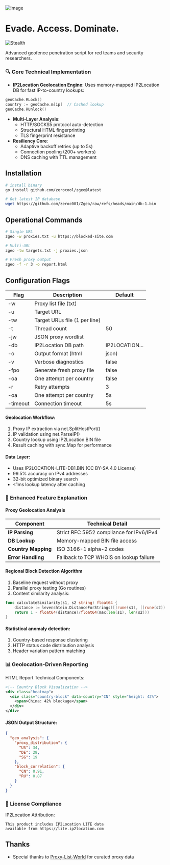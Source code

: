 ![image](https://github.com/user-attachments/assets/18fb9f40-4e59-4147-9249-0d5bde02fde4)
# Evade. Access. Dominate. 
![Stealth](https://img.shields.io/badge/Stealth_Mode-Active-important)

Advanced geofence penetration script for red teams and security researchers.

### 🔍 Core Technical Implementation
- **IP2Location Geolocation Engine**: Uses memory-mapped IP2Location DB for fast IP-to-country lookups:

```go
geoCache.RLock()
country := geoCache.m[ip]  // Cached lookup
geoCache.RUnlock()
```
- **Multi-Layer Analysis**: 
  - HTTP/SOCKS5 protocol auto-detection
  - Structural HTML fingerprinting
  - TLS fingerprint resistance
- **Resiliency Core**:
  - Adaptive backoff retries (up to 5s)
  - Connection pooling (200+ workers)
  - DNS caching with TTL management

## Installation
```bash
# install binary
go install github.com/zerocool/zgeo@latest

# Get latest IP database
wget https://github.com/zeroc00I/Zgeo/raw/refs/heads/main/db-1.bin
```

## Operational Commands
```bash
# Single URL
zgeo -w proxies.txt -u https://blocked-site.com

# Multi-URL 
zgeo -tw targets.txt -j proxies.json

# Fresh proxy output
zgeo -f -r 3 -o report.html
```

## Configuration Flags
|Flag          | Description                       | Default     |
|-----------------|---------------------------------|----------------|
|-w             | Proxy list file (txt)            |            |
|-u             | Target URL                         |            |
|-tw            | Target URLs file (1 per line)        |            |
|-t             | Thread count                      | 50           |
|-jw            | JSON proxy wordlist                |           |
|-db            | IP2Location DB path               | IP2LOCATION... |
|-o            | Output format (html|json)          | json       |
|-v             | Verbose diagnostics                      | false      |
|-fpo            | Generate fresh proxy file            | false       |
|-oa            | One attempt per country          | false       |
|-r             | Retry attempts                   | 3           |
|-oa             | One attempt per country		                   | 5s           |
|-timeout             | Connection timeout	                   | 5s           |



#### Geolocation Workflow:

1. Proxy IP extraction via net.SplitHostPort()
2. IP validation using net.ParseIP()
3. Country lookup using IP2Location BIN file
4. Result caching with sync.Map for performance

#### Data Layer:

* Uses IP2LOCATION-LITE-DB1.BIN (CC BY-SA 4.0 License)
* 99.5% accuracy on IPv4 addresses
* 32-bit optimized binary search
* <1ms lookup latency after caching

### 🌟 Enhanced Feature Explanation
#### Proxy Geolocation Analysis

| Component          | Technical Detail                          |
|---------------------|-------------------------------------------|
| **IP Parsing**      | Strict RFC 5952 compliance for IPv6/IPv4  |
| **DB Lookup**       | Memory-mapped BIN file access             |
| **Country Mapping** | ISO 3166-1 alpha-2 codes                  |
| **Error Handling**  | Fallback to TCP WHOIS on lookup failure   |

#### Regional Block Detection Algorithm
1. Baseline request without proxy
2. Parallel proxy testing (Go routines)
3. Content similarity analysis:

```go
func calculateSimilarity(s1, s2 string) float64 {
    distance := levenshtein.DistanceForStrings([]rune(s1), []rune(s2))
    return 1 - float64(distance)/float64(max(len(s1), len(s2)))
}
```
#### Statistical anomaly detection:

1. Country-based response clustering
2. HTTP status code distribution analysis
3. Header variation pattern matching

### 📊 Geolocation-Driven Reporting
HTML Report Technical Components:

```xml
<!-- Country Block Visualization -->
<div class="heatmap">
  <div class="country-block" data-country="CN" style="height: 42%">
    <span>China: 42% blockage</span>
  </div>
</div>
```

#### JSON Output Structure:
```json
{
  "geo_analysis": {
    "proxy_distribution": {
      "US": 34, 
      "DE": 28,
      "SG": 19
    },
    "block_correlation": {
      "CN": 0.91,
      "RU": 0.87
    }
  }
}
```
### 📜 License Compliance
IP2Location Attribution:

```
This product includes IP2Location LITE data 
available from https://lite.ip2location.com
```
## Thanks
- Special thanks to [Proxy-List-World](https://github.com/themiralay/Proxy-List-World) for curated proxy data

